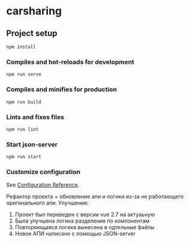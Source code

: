 # carsharing

## Project setup
```
npm install
```

### Compiles and hot-reloads for development
```
npm run serve
```

### Compiles and minifies for production
```
npm run build
```

### Lints and fixes files
```
npm run lint
```

### Start json-server
```
npm run start
```

### Customize configuration
See [Configuration Reference](https://cli.vuejs.org/config/).

Рефактор проекта + обновление апи и логики из-за не работающего оригинального апи.
Улучшения:
1. Проект был переведен с версии vue 2.7 на актуаьную
2. Была улучшена логика разделения по компонентам
3. Повторяющаяся логика вынесена в одтельные файлы
4. Новое АПИ написано с помощью JSON-server

